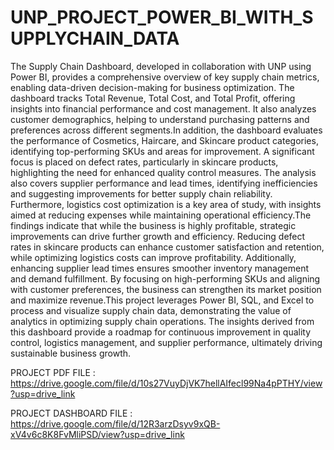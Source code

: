 # UNP_PROJECT_POWER_BI_WITH_SUPPLYCHAIN_DATA

The Supply Chain Dashboard, developed in collaboration with UNP using Power BI, provides a comprehensive overview of key supply chain metrics, enabling data-driven decision-making for business optimization. The dashboard tracks Total Revenue, Total Cost, and Total Profit, offering insights into financial performance and cost management. It also analyzes customer demographics, helping to understand purchasing patterns and preferences across different segments.In addition, the dashboard evaluates the performance of Cosmetics, Haircare, and Skincare product categories, identifying top-performing SKUs and areas for improvement. A significant focus is placed on defect rates, particularly in skincare products, highlighting the need for enhanced quality control measures. The analysis also covers supplier performance and lead times, identifying inefficiencies and suggesting improvements for better supply chain reliability. Furthermore, logistics cost optimization is a key area of study, with insights aimed at reducing expenses while maintaining operational efficiency.The findings indicate that while the business is highly profitable, strategic improvements can drive further growth and efficiency. Reducing defect rates in skincare products can enhance customer satisfaction and retention, while optimizing logistics costs can improve profitability. Additionally, enhancing supplier lead times ensures smoother inventory management and demand fulfillment. By focusing on high-performing SKUs and aligning with customer preferences, the business can strengthen its market position and maximize revenue.This project leverages Power BI, SQL, and Excel to process and visualize supply chain data, demonstrating the value of analytics in optimizing supply chain operations. The insights derived from this dashboard provide a roadmap for continuous improvement in quality control, logistics management, and supplier performance, ultimately driving sustainable business growth.

PROJECT PDF FILE : https://drive.google.com/file/d/10s27VuyDjVK7hellAIfecl99Na4pPTHY/view?usp=drive_link

PROJECT DASHBOARD FILE : https://drive.google.com/file/d/12R3arzDsyv9xQB-xV4v6c8K8FvMliPSD/view?usp=drive_link
